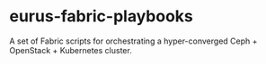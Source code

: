 # eurus-fabric-playbooks
A set of Fabric scripts for orchestrating a hyper-converged Ceph + OpenStack + Kubernetes cluster.
